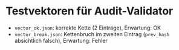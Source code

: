 # Testvektoren für Audit-Validator

- `vector_ok.json`: korrekte Kette (2 Einträge), Erwartung: OK
- `vector_break.json`: Kettenbruch im zweiten Eintrag (`prev_hash` absichtlich falsch), Erwartung: Fehler
